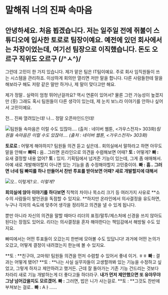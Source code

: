 
# 말해줘 너의 진짜 속마음

## 안녕하세요. 처음 뵙겠습니다. 저는 일주일 전에 쥐불이 스튜디오에 입사한 토로로 팀장이예요. 예전에 있던 회사에서는 차장이었는데, 여기선 팀장으로 이직했습니다. 돈도 오르구 직위도 오르구 (/^ㅅ^)/

그런데 고민이 한 가지 있습니다. 제가 맡은 팀은 IT팀이예요. 주로 회사 임직원들이 쓰는 시스템을 관리하죠. 이상하게 회의만 열리면 저만 말을 합니다. 다른 사람들한테 말을 해보라구 해도 저랑 같은 말만 하거나, 제 말이 맞다고만 해요.

제가 정말.. 실력이 엄청 뛰어난걸까요? 역시 연륜이 있어서? 
물론 그런 가능성이 높겠지만 (훗) 그래도 혹시 팀원들이 다른 생각이 있는데, 제 눈치 보느라 이야기를 안하나 싶어서 고민이예요.

전… 진짜 열려있는데!
나… 정말 오픈마인드인데!

![팀원들 속마음은 이럴 수도 있잖아…. (출처 : 네이버 웹툰, &lt;가우스전자&gt; 303화)](/assets/images/말해줘-너의-진짜-속마음/1*E_GRuAEDFY67FvC_MDlKsg.png)*팀원들 속마음은 이럴 수도 있잖아…. (출처 : 네이버 웹툰, &lt;가우스전자&gt; 303화)*

**토로로 :** 어떻게 해야하지? 팀원들 의견 듣고 싶은데.. 회의실에서 말하라고 하면 아무도 말을 안해ㅠ
**빠띠 :** 음.. 그러면 온라인으로 의견을 수렴해보면 어때?
**토 :** 어떻게?
**빠 :** 요새 결정할 내용 없어?
**토 :** 있지. 기획팀에서 넘겨준 기능이 있는데, 그게 좀 애매해서. 아예 새로 개발해야할지 아니면 있는 기능을 좀 수정해야할지 고민중이야.
**빠 : 흠.. 그러면 너네 팀 빠띠를 하나 만들어서 찬반 투표를 받아보면 어때? 새로 개발할지에 대해서**

![오.. 이렇게?](/assets/images/말해줘-너의-진짜-속마음/0*7S8t6Wxy1tj-2aUH.png)*오.. 이렇게?*

**회의실에 앉아 이야기를 하다보면** 직책의 차이나 목소리 크기 등 여러가지 사유로 **소수의 사람들이 발언권을 독점할 수 있지요. **하지만 온라인에서 의사결정을 유도하면, 누구나 각자의 속도에 맞추어 생각을 정리하고 의견을 낼 수 있게 됩니다.

뿐만 아니라 자신의 의견을 말할 때마다 리더의 표정/말투/제스처에 신경을 쓰지 않아도 된다는 장점도 있어요. 리더는 의사결정을 혼자 해야한다는 책임감에서 해방될 수도 있지요.

빠띠에서는 어떤 투표들이 오갔는지 한번에 모아볼 수도 있답니다! 과거에 어떤 논의가 오갔고, 어떻게 결정이 내려졌는지 한눈에 볼 수 있지요.

**토 : **친구야, 고마워! 팀원들 의견을 먼저 수렴할 수 있어서 좋네 이거. ㅎㅎ
**빠 :** 결과는 어떻게 됐어?
**토 : **나는 사실 실무자들이 고생할까봐 있는 기능을 수정하고 싶었고, 그렇게 하자고 제안하려고 했거든. 근데 잘 돌아가는 기존 기능 건드리는 것보다 차라리 새로 기능 개발하는게 더 좋다고들 하더라구. **내가 먼저 제안했으면 또 유야무야 그냥 넘어갔을지도 모르겠어.
빠 :** 그러면, 밥은 니가 사는걸로.
**토 : **그것도 찬반에 부쳐보는 걸로..
**빠 :** Aㅏ……